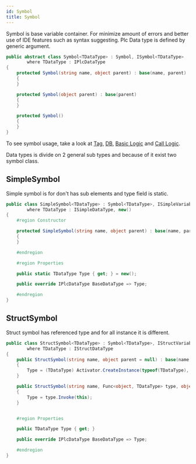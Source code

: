 ```yaml
---
id: Symbol
title: Symbol
---
```


Symbol is base variable container. For minimize amount of errors and better use of IDE features such as syntax suggesting. Plc Data type is defined by generic argument.

``` cs
public abstract class Symbol<TDataType> : Symbol, ISymbol<TDataType>
        where TDataType : IPlcDataType
{
    protected Symbol(string name, object parent) : base(name, parent)
    {
    }

    protected Symbol(object parent) : base(parent)
    {
    }

    protected Symbol()
    {
    }
}
```

To see symbol usage, take a look at [Tag](../tags/TagTable), [DB](../block/data/DB), [Basic Logic](../block/code/language/lad/Basic) and [Call Logic](../block/code/language/lad/Call).

Data types is divide on 2 general sub types and because of it exist two symbol class.

## SimpleSymbol

Simple symbol is for don't has sub elements and type field is static.

``` cs
public class SimpleSymbol<TDataType> : Symbol<TDataType>, ISimpleVariable<TDataType>
        where TDataType : ISimpleDataType, new()
{
    #region Constructor

    protected SimpleSymbol(string name, object parent) : base(name, parent)
    {
    }

    #endregion

    #region Properties

    public static TDataType Type { get; } = new();

    public override IPlcDataType BaseDataType => Type;

    #endregion
}
```

## StructSymbol

Struct symbol has referenced type and for all instance it is different.

``` cs
public class StructSymbol<TDataType> : Symbol<TDataType>, IStructVariable<TDataType>
        where TDataType : IStructDataType
{
    public StructSymbol(string name, object parent = null) : base(name, parent)
    {
        Type = (TDataType) Activator.CreateInstance(typeof(TDataType), this);
    }

    public StructSymbol(string name, Func<object, TDataType> type, object parent = null) : base(name, parent)
    {
        Type = type.Invoke(this);
    }


    #region Properties

    public TDataType Type { get; }

    public override IPlcDataType BaseDataType => Type;

    #endregion
}
```
